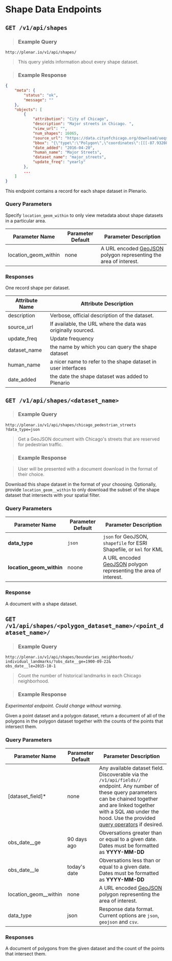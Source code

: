 # Shape Data Endpoints

## `GET /v1/api/shapes`

> ### Example Query

```
http://plenar.io/v1/api/shapes/
```

> This query yields information about every shape dataset.

> ### Example Response

```json
{
    "meta": {
        "status": "ok",
        "message": ""
    },
    "objects": [
        {
            "attribution": "City of Chicago",
            "description": "Major streets in Chicago. ",
            "view_url": "",
            "num_shapes": 16065,
            "source_url": "https://data.cityofchicago.org/download/ueqs-5wr6/application/zip",
            "bbox": "{\"type\":\"Polygon\",\"coordinates\":[[[-87.9320823353882,41.6445840278876],[-87.9320823353882,42.0230311371132],[-87.5244576278484,42.0230311371132],[-87.5244576278484,41.6445840278876],[-87.9320823353882,41.6445840278876]]]}",
            "date_added": "2016-04-20",
            "human_name": "Major Streets",
            "dataset_name": "major_streets",
            "update_freq": "yearly"
        },
        ...
    ]
}
```

This endpoint contains a record for each shape dataset in Plenario.

### Query Parameters

Specify `location_geom_within` to only view metadata about shape datasets in a particular area.

| Parameter Name       | Parameter Default | Parameter Description                                                           |
|----------------------|-------------------|---------------------------------------------------------------------------------|
| location_geom_within | none              | A URL encoded [GeoJSON](geojson.org) polygon representing the area of interest. |

### Responses

One record shape per dataset.

| Attribute Name | Attribute Description                                         |
|----------------|---------------------------------------------------------------|
| description    | Verbose, official description of the dataset.                 |
| source_url     | If available, the URL where the data was originally sourced.  |
| update_freq    | Update frequency                                              |
| dataset_name   | the name by which you can query the shape dataset             |
| human_name     | a nicer name to refer to the shape dataset in user interfaces |
| date_added     | the date the shape dataset was added to Plenario              |

## `GET /v1/api/shapes/<dataset_name>`

> ### Example Query

```
http://plenar.io/v1/api/shapes/chicago_pedestrian_streets
?data_type=json
```

> Get a GeoJSON document with Chicago's streets that are reserved for pedestrian traffic.

> ### Example Response

> User will be presented with a document download in the format of their choice.

Download this shape dataset in the format of your choosing. Optionally, provide `location_geom__within` to only download the subset of the shape dataset that intersects with your spatial filter.

### Query Parameters

| Parameter Name       | Parameter Default | Parameter Description                                                           |
|----------------------|-------------------|---------------------------------------------------------------------------------|
| **data_type**            | `json`            | `json` for GeoJSON, `shapefile` for ESRI Shapefile, or `kml` for KML            |
| **location_geom_within** | noone             | A URL encoded [GeoJSON](geojson.org) polygon representing the area of interest. |

### Response

A document with a shape dataset.

## `GET /v1/api/shapes/<polygon_dataset_name>/<point_dataset_name>/`

> ### Example Query

```
http://plenar.io/v1/api/shapes/boundaries_neighborhoods/
individual_landmarks/?obs_date__ge=1900-09-22&
obs_date__le=2015-10-1
```

> Count the number of historical landmarks in each Chicago neighborhood.

> ### Example Response

*Experimental endpoint. Could change without warning.*

Given a point dataset and a polygon dataset, return a document of all of the polygons in the polygon dataset together with the counts of the points that intersect them.

### Query Parameters

| Parameter Name        | Parameter Default | Parameter Description                                                                                                                                                                                                                                                               |
|-----------------------|-------------------|-------------------------------------------------------------------------------------------------------------------------------------------------------------------------------------------------------------------------------------------------------------------------------------|
| [dataset_field]*      | none              | Any available dataset field. Discoverable via the `/v1/api/fields//` endpoint. Any number of these query parameters can be chained together and are linked together with a SQL `AND` under the hood. Use the provided [query operators](#query-operators-for-raw-data) if desired. |
| obs_date__ge          | 90 days ago       | Obversations greater than or equal to a given date.  Dates must be formatted as **YYYY-MM-DD**                                                                                                                                                                                      |
| obs_date__le          | today's date      | Obversations less than or equal to a given date.  Dates must be formatted as **YYYY-MM-DD**                                                                                                                                                                                         |
| location_geom__within | none              | A URL encoded [GeoJSON](geojson.org) polygon representing the area of interest.                                                                                                                                                                                                     |
| data_type             | json              | Response data format. Current options are `json`, `geojson` and `csv`.                                                                                                                                                                                                              |

### Responses

A document of polygons from the given dataset and the count of the points that intersect them.

